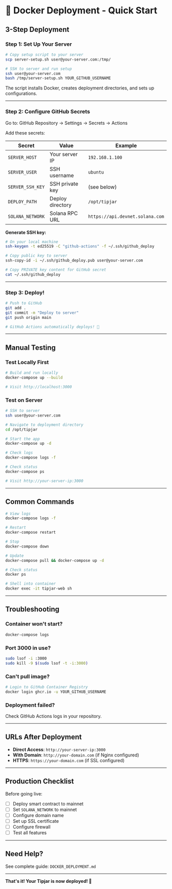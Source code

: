 # 🚀 Docker Deployment - Quick Start

## 3-Step Deployment

### Step 1: Set Up Your Server

```bash
# Copy setup script to your server
scp server-setup.sh user@your-server.com:/tmp/

# SSH to server and run setup
ssh user@your-server.com
bash /tmp/server-setup.sh YOUR_GITHUB_USERNAME
```

The script installs Docker, creates deployment directories, and sets up configurations.

---

### Step 2: Configure GitHub Secrets

Go to: GitHub Repository → Settings → Secrets → Actions

Add these secrets:

| Secret | Value | Example |
|--------|-------|---------|
| `SERVER_HOST` | Your server IP | `192.168.1.100` |
| `SERVER_USER` | SSH username | `ubuntu` |
| `SERVER_SSH_KEY` | SSH private key | (see below) |
| `DEPLOY_PATH` | Deploy directory | `/opt/tipjar` |
| `SOLANA_NETWORK` | Solana RPC URL | `https://api.devnet.solana.com` |

**Generate SSH key:**
```bash
# On your local machine
ssh-keygen -t ed25519 -C "github-actions" -f ~/.ssh/github_deploy

# Copy public key to server
ssh-copy-id -i ~/.ssh/github_deploy.pub user@your-server.com

# Copy PRIVATE key content for GitHub secret
cat ~/.ssh/github_deploy
```

---

### Step 3: Deploy!

```bash
# Push to GitHub
git add .
git commit -m "Deploy to server"
git push origin main

# GitHub Actions automatically deploys! 🎉
```

---

## Manual Testing

### Test Locally First

```bash
# Build and run locally
docker-compose up --build

# Visit http://localhost:3000
```

### Test on Server

```bash
# SSH to server
ssh user@your-server.com

# Navigate to deployment directory
cd /opt/tipjar

# Start the app
docker-compose up -d

# Check logs
docker-compose logs -f

# Check status
docker-compose ps

# Visit http://your-server-ip:3000
```

---

## Common Commands

```bash
# View logs
docker-compose logs -f

# Restart
docker-compose restart

# Stop
docker-compose down

# Update
docker-compose pull && docker-compose up -d

# Check status
docker ps

# Shell into container
docker exec -it tipjar-web sh
```

---

## Troubleshooting

### Container won't start?
```bash
docker-compose logs
```

### Port 3000 in use?
```bash
sudo lsof -i :3000
sudo kill -9 $(sudo lsof -t -i:3000)
```

### Can't pull image?
```bash
# Login to GitHub Container Registry
docker login ghcr.io -u YOUR_GITHUB_USERNAME
```

### Deployment failed?
Check GitHub Actions logs in your repository.

---

## URLs After Deployment

- **Direct Access**: `http://your-server-ip:3000`
- **With Domain**: `http://your-domain.com` (if Nginx configured)
- **HTTPS**: `https://your-domain.com` (if SSL configured)

---

## Production Checklist

Before going live:

- [ ] Deploy smart contract to mainnet
- [ ] Set `SOLANA_NETWORK` to mainnet
- [ ] Configure domain name
- [ ] Set up SSL certificate
- [ ] Configure firewall
- [ ] Test all features

---

## Need Help?

See complete guide: `DOCKER_DEPLOYMENT.md`

---

**That's it! Your Tipjar is now deployed! 🎉**


